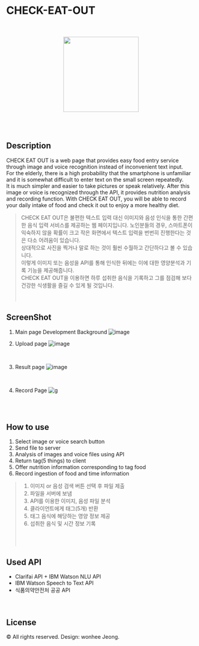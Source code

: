 # CHECK-EAT-OUT 


<p align="center">	
<br><br>
<img width =200 src = "https://user-images.githubusercontent.com/28107452/48788146-8bd36b80-ed2d-11e8-8894-1aebb567d113.png">	
</p>	
<br><br>	

 Description
---------------	
CHECK EAT OUT is a web page that provides easy food entry service through image and voice recognition instead of inconvenient text input.	
For the elderly, there is a high probability that the smartphone is unfamiliar and it is somewhat difficult to enter text on the small screen repeatedly.	
It is much simpler and easier to take pictures or speak relatively.	
After this image or voice is recognized through the API, it provides nutrition analysis and recording function.	
With CHECK EAT OUT, you will be able to record your daily intake of food and check it out to enjoy a more healthy diet.	
 >CHECK EAT OUT은 불편한 텍스트 입력 대신 이미지와 음성 인식을 통한 간편한 음식 입력 서비스를 제공하는 웹 페이지입니다.	
노인분들의 경우, 스마트폰이 익숙하지 않을 확률이 크고 작은 화면에서 텍스트 입력을 번번히 진행한다는 것은 다소 어려움이 있습니다.	
상대적으로 사진을 찍거나 말로 하는 것이 훨씬 수월하고 간단하다고 볼 수 있습니다.	
이렇게 이미지 또는 음성을 API를 통해 인식한 뒤에는 이에 대한 영양분석과 기록 기능을 제공해줍니다. 	
CHECK EAT OUT을 이용하면 하루 섭취한 음식을 기록하고 그를 점검해 보다 건강한 식생활을 즐길 수 있게 될 것입니다.	
 <br><br>	
 
 
 ScreenShot	
--------------	

 1. Main page	Development Background
![image](https://user-images.githubusercontent.com/28107452/48787966-2ed7b580-ed2d-11e8-9af6-ca5aed4829f0.png)	<br>

 2. Upload page	
![image](https://user-images.githubusercontent.com/28107452/48790289-5ed58780-ed32-11e8-9740-efeb5783ccb2.png)
 <br>	

 3. Result page	
![image](https://user-images.githubusercontent.com/28107452/48790379-8af10880-ed32-11e8-87e7-7e0581137d22.png)
 <br>	
 
 4. Record Page	
![g](https://user-images.githubusercontent.com/28107452/49133714-642f6500-f324-11e8-8d49-3270c001380f.png)

<br><br>	


 How to use	
-------------	
1. Select image or voice search button	
2. Send file to server	
3. Analysis of images and voice files using API	
4. Return tag(5 things) to client	
5. Offer nutrition information corresponding to tag food	
6. Record ingestion of food and time information	
 >1. 이미지 or 음성 검색 버튼 선택 후 파일 제출<br>	
>2. 파일을 서버에 보냄<br>	
>3. API를 이용한 이미지, 음성 파일 분석<br>	
>4. 클라이언트에게 태그(5개) 반환<br>	
>5. 태그 음식에 해당하는 영양 정보 제공<br>	
>6. 섭취한 음식 및 시간 정보 기록<br>	
 <br><br>	
 
 Used API
----------------
+ Clarifai API	+ IBM Watson NLU API
+ IBM Watson Speech to Text API	
+ 식품의약안전처 공공 API	
 <br><br>
 
 
 License	
--------------
© All rights reserved. Design: wonhee Jeong.
